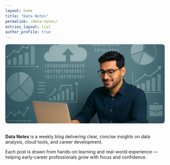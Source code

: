 ```yaml
---
layout: home
title: "Data Notes"
permalink: /data-notes/
entries_layout: list
author_profile: true
---
```

<img src="/assets/images/banners/data-notes-cover.png" 
     alt="Data Notes Cover"
     style="width: 100%; height: 250px; object-fit: cover; border-radius: 8px; margin-bottom: 1rem;" />

**Data Notes** is a weekly blog delivering clear, concise insights on data analysis, cloud tools, and career development.  

Each post is drawn from hands-on learning and real-world experience — helping early-career professionals grow with focus and confidence.
